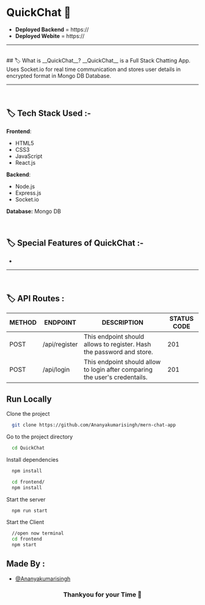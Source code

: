 # __QuickChat__ 💬

- __Deployed Backend__ = https://
- __Deployed Webite__ = https://

---
<br/>
## 🏷️ What is __QuickChat__?
__QuickChat__ is a Full Stack Chatting App.
Uses Socket.io for real time communication and stores user details in encrypted format in Mongo DB Database.

---

<br/>

## 🏷️ __Tech Stack Used__ :-

__Frontend__:
- HTML5
- CSS3
- JavaScript
- React.js

__Backend__:
- Node.js
- Express.js
- Socket.io

 **Database:** Mongo DB

<br/>

## 🏷️ Special Features of QuickChat :-

-   
<!-- 
### Authenticaton
### Real Time Chatting with Typing indicators
### One to One chat
### Search Users
### Create Group Chats
### Notifications 
### Add or Remove users from group
### View Other user Profile -->


---

<br/>

## 🏷️ __API Routes__ :

| METHOD | ENDPOINT | DESCRIPTION | STATUS CODE |
| --- | --- | --- | --- |
| POST | /api/register | This endpoint should allows to register. Hash the password and store. | 201 |
| POST | /api/login | This endpoint should allow to login after comparing the user's credentails. | 201 |


## Run Locally

Clone the project

```bash
  git clone https://github.com/Ananyakumarisingh/mern-chat-app
```

Go to the project directory

```bash
  cd QuickChat
```

Install dependencies

```bash
  npm install
```

```bash
  cd frontend/
  npm install
```

Start the server

```bash
  npm run start 
```
Start the Client

```bash
  //open now terminal
  cd frontend
  npm start
```

## Made By :
- [@Ananyakumarisingh](https://github.com/Ananyakumarisingh)

  
<h3 align="center" >Thankyou for your Time 💝</h3>